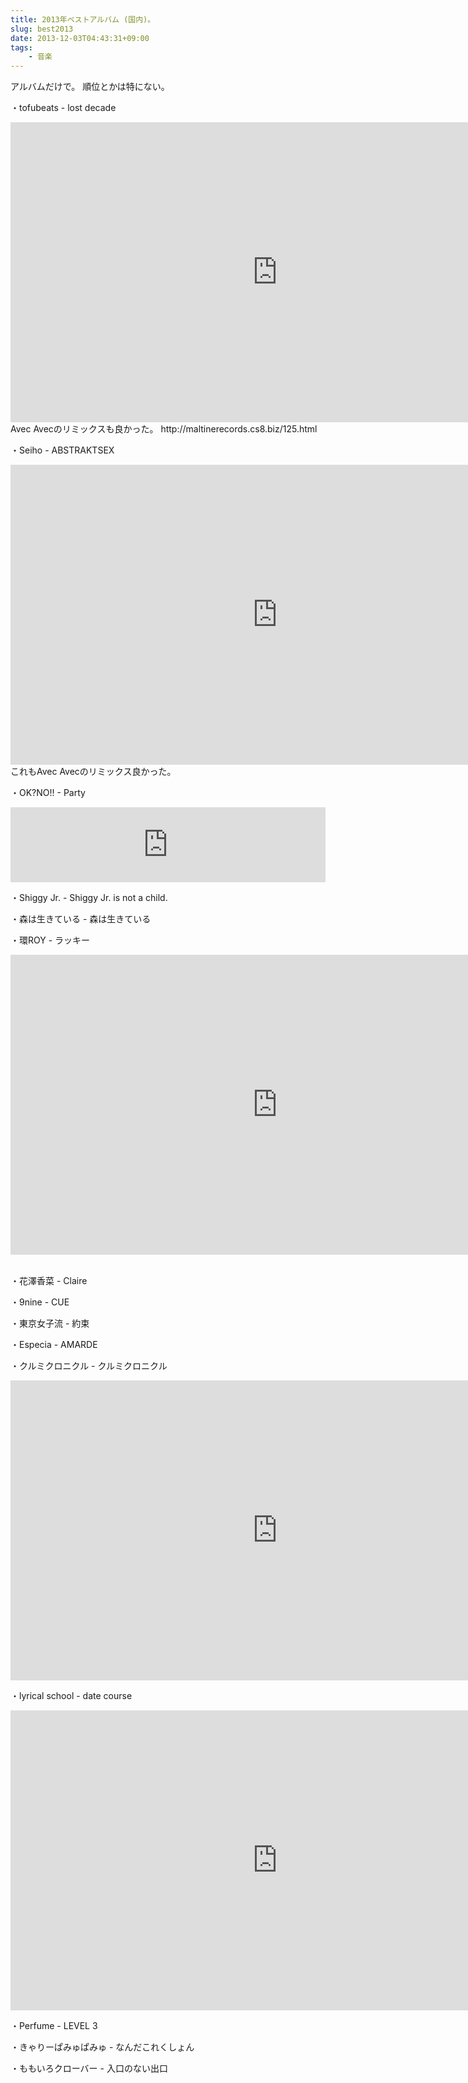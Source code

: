 ```yaml
---
title: 2013年ベストアルバム (国内)。
slug: best2013
date: 2013-12-03T04:43:31+09:00
tags:
    - 音楽
---
```

アルバムだけで。
順位とかは特にない。
<!--more-->

・tofubeats - lost decade
<div class="youtube"><iframe width="854" height="480" src="https://www.youtube.com/embed/bQWxxdGsSSk" frameborder="0" allowfullscreen></iframe></div>
Avec Avecのリミックスも良かった。
http://maltinerecords.cs8.biz/125.html

・Seiho - ABSTRAKTSEX
<div class="youtube"><iframe width="854" height="480" src="https://www.youtube.com/embed/1Ztd_nPJnB4" frameborder="0" allowfullscreen></iframe></iframe></div>
これもAvec Avecのリミックス良かった。

・OK?NO!! - Party
<iframe style="border: 0; width: 100%; height: 120px;" src="https://bandcamp.com/EmbeddedPlayer/album=3267102056/size=large/bgcol=ffffff/linkcol=0687f5/tracklist=false/artwork=small/transparent=true/" seamless><a href="http://ok-no.bandcamp.com/album/party">Party!!! by OK?NO!!</a></iframe>

・Shiggy Jr. - Shiggy Jr. is not a child.

・森は生きている - 森は生きている

・環ROY - ラッキー
<div class="youtube"><iframe width="854" height="480" src="https://www.youtube.com/embed/2zkBDKSEAHM" frameborder="0" allowfullscreen></iframe></div> 

・花澤香菜 - Claire

・9nine - CUE

・東京女子流 - 約束

・Especia - AMARDE

・クルミクロニクル - クルミクロニクル
<div class="youtube"><iframe width="854" height="480" src="https://www.youtube.com/embed/UUVMkCUXKYI" frameborder="0" allowfullscreen></iframe></div>

・lyrical school - date course
<div class="youtube"><iframe width="854" height="480" src="https://www.youtube.com/embed/Z7ukmG_1FSg" frameborder="0" allowfullscreen></iframe></div>

・Perfume - LEVEL 3

・きゃりーぱみゅぱみゅ - なんだこれくしょん

・ももいろクローバー - 入口のない出口
